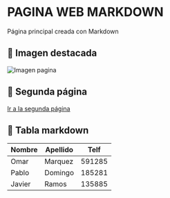 # PAGINA WEB MARKDOWN

Página principal creada con Markdown

## 📸 Imagen destacada

![Imagen pagina](./img/t2.jpg)

## 🔗 Segunda página

[Ir a la segunda página](segundo.md)

## 🧥 Tabla markdown

| Nombre   | Apellido   | Telf    |
|----------|------------|---------|
| Omar     | Marquez    | 591285  |
| Pablo    | Domingo    | 185281  |
| Javier   | Ramos      | 135885  |
